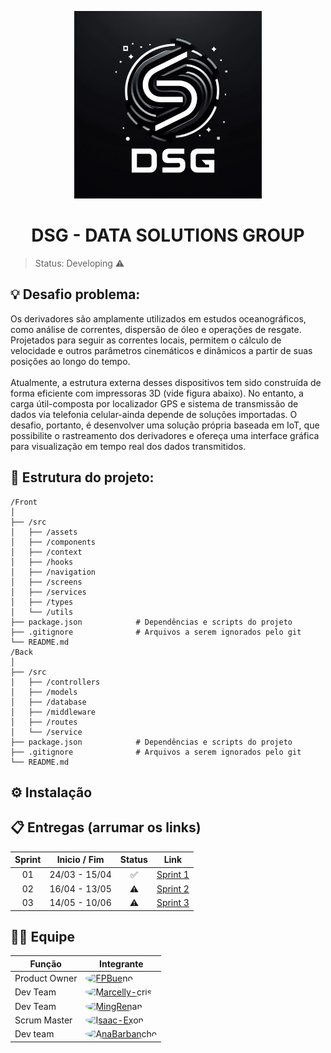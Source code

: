 <p align="center">
  <img src="documents/images/logo.jpg" width="300" height="300">
</p>
<h1 align="center">DSG - DATA SOLUTIONS GROUP</h1>

 
 > Status: Developing ⚠️

## 💡 Desafio problema:
Os derivadores são amplamente utilizados em estudos oceanográficos, como análise de correntes,
dispersão de óleo e operações de resgate. Projetados para seguir as correntes locais, permitem o
cálculo de velocidade e outros parâmetros cinemáticos e dinâmicos a partir de suas posições ao
longo do tempo.
<Br/><Br/>
Atualmente, a estrutura externa desses dispositivos tem sido construída de forma eficiente com
impressoras 3D (vide figura abaixo). No entanto, a carga útil-composta por localizador GPS e
sistema de transmissão de dados via telefonia celular-ainda depende de soluções importadas. O
desafio, portanto, é desenvolver uma solução própria baseada em IoT, que possibilite o
rastreamento dos derivadores e ofereça uma interface gráfica para visualização em tempo real dos
dados transmitidos.

## 📂 Estrutura do projeto:
```
/Front
│
├── /src                   
│   ├── /assets       
│   ├── /components            
│   ├── /context
│   ├── /hooks
│   ├── /navigation
│   ├── /screens
│   ├── /services
│   ├── /types               
│   └── /utils             
├── package.json            # Dependências e scripts do projeto
├── .gitignore              # Arquivos a serem ignorados pelo git
└── README.md 
/Back
│
├── /src                    
│   ├── /controllers        
│   ├── /models             
│   ├── /database
│   ├── /middleware
│   ├── /routes             
│   └── /service             
├── package.json            # Dependências e scripts do projeto
├── .gitignore              # Arquivos a serem ignorados pelo git
└── README.md               
```
## ⚙️ Instalação

## 📋 Entregas (arrumar os links)
**Sprint**  | **Inicio / Fim** | **Status**         | **Link**
:---------: | :------:    | :-------:          | :-------:
01          | 24/03 - 15/04   | ✅                | <a href="#">Sprint 1</a>
02          | 16/04 - 13/05   | ⚠️                | <a href="#">Sprint 2</a>
03          | 14/05 - 10/06   | ⚠️               | <a href="#">Sprint 3</a>

## 👩‍💻 Equipe
<table>
  <thead>
    <tr>
      <th>Função</th>
      <th>Integrante</th>
    </tr>
  </thead>
  <tbody>
    <tr>
      <td>Product Owner</td>
      <td>
        <a href="https://github.com/FPBueno">
          <img src="https://github.com/FPBueno.png" width="50" height="50" style="border-radius: 50%;" alt="FPBueno">
        </a>
      </td>
    </tr>
    <tr>
      <td>Dev Team</td>
      <td>
        <a href="https://github.com/Marcelly-cris">
          <img src="https://github.com/Marcelly-cris.png" width="50" height="50" style="border-radius: 50%;" alt="Marcelly-cris">
        </a>
      </td>
    </tr>
    <tr>
      <td>Dev Team</td>
      <td>
        <a href="https://github.com/MingRenan">
          <img src="https://github.com/MingRenan.png" width="50" height="50" style="border-radius: 50%;" alt="MingRenan">
        </a>
      </td>
    </tr>
    <tr>
      <td>Scrum Master</td>
      <td>
        <a href="https://github.com/Isaac-Exon">
          <img src="https://github.com/Isaac-Exon.png" width="50" height="50" style="border-radius: 50%;" alt="Isaac-Exon">
        </a>
      </td>
    </tr>
    <tr>
      <td>Dev team</td>
      <td>
        <a href="https://github.com/AnaBarbancho">
          <img src="https://github.com/AnaBarbancho.png" width="50" height="50" style="border-radius: 50%;" alt="AnaBarbancho">
        </a>
      </td>
    </tr>
  </tbody>
</table>
